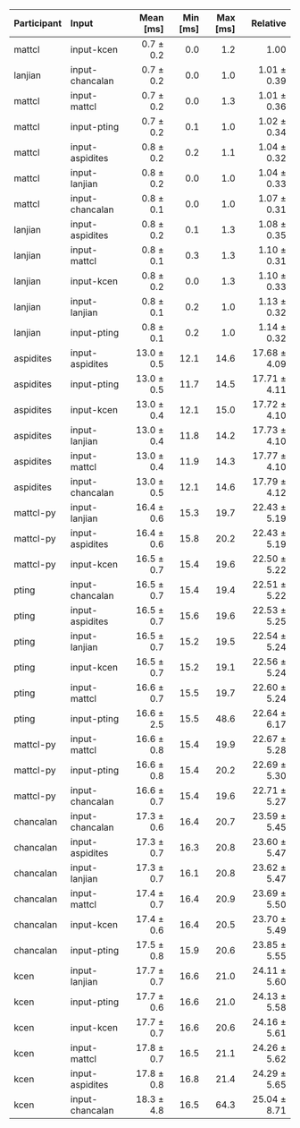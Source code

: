 | Participant | Input | Mean [ms] | Min [ms] | Max [ms] | Relative |
|:---|:---|---:|---:|---:|---:|
| mattcl | input-kcen | 0.7 ± 0.2 | 0.0 | 1.2 | 1.00 |
| lanjian | input-chancalan | 0.7 ± 0.2 | 0.0 | 1.0 | 1.01 ± 0.39 |
| mattcl | input-mattcl | 0.7 ± 0.2 | 0.0 | 1.3 | 1.01 ± 0.36 |
| mattcl | input-pting | 0.7 ± 0.2 | 0.1 | 1.0 | 1.02 ± 0.34 |
| mattcl | input-aspidites | 0.8 ± 0.2 | 0.2 | 1.1 | 1.04 ± 0.32 |
| mattcl | input-lanjian | 0.8 ± 0.2 | 0.0 | 1.0 | 1.04 ± 0.33 |
| mattcl | input-chancalan | 0.8 ± 0.1 | 0.0 | 1.0 | 1.07 ± 0.31 |
| lanjian | input-aspidites | 0.8 ± 0.2 | 0.1 | 1.3 | 1.08 ± 0.35 |
| lanjian | input-mattcl | 0.8 ± 0.1 | 0.3 | 1.3 | 1.10 ± 0.31 |
| lanjian | input-kcen | 0.8 ± 0.2 | 0.0 | 1.3 | 1.10 ± 0.33 |
| lanjian | input-lanjian | 0.8 ± 0.1 | 0.2 | 1.0 | 1.13 ± 0.32 |
| lanjian | input-pting | 0.8 ± 0.1 | 0.2 | 1.0 | 1.14 ± 0.32 |
| aspidites | input-aspidites | 13.0 ± 0.5 | 12.1 | 14.6 | 17.68 ± 4.09 |
| aspidites | input-pting | 13.0 ± 0.5 | 11.7 | 14.5 | 17.71 ± 4.11 |
| aspidites | input-kcen | 13.0 ± 0.4 | 12.1 | 15.0 | 17.72 ± 4.10 |
| aspidites | input-lanjian | 13.0 ± 0.4 | 11.8 | 14.2 | 17.73 ± 4.10 |
| aspidites | input-mattcl | 13.0 ± 0.4 | 11.9 | 14.3 | 17.77 ± 4.10 |
| aspidites | input-chancalan | 13.0 ± 0.5 | 12.1 | 14.6 | 17.79 ± 4.12 |
| mattcl-py | input-lanjian | 16.4 ± 0.6 | 15.3 | 19.7 | 22.43 ± 5.19 |
| mattcl-py | input-aspidites | 16.4 ± 0.6 | 15.8 | 20.2 | 22.43 ± 5.19 |
| mattcl-py | input-kcen | 16.5 ± 0.7 | 15.4 | 19.6 | 22.50 ± 5.22 |
| pting | input-chancalan | 16.5 ± 0.7 | 15.4 | 19.4 | 22.51 ± 5.22 |
| pting | input-aspidites | 16.5 ± 0.7 | 15.6 | 19.6 | 22.53 ± 5.25 |
| pting | input-lanjian | 16.5 ± 0.7 | 15.2 | 19.5 | 22.54 ± 5.24 |
| pting | input-kcen | 16.5 ± 0.7 | 15.2 | 19.1 | 22.56 ± 5.24 |
| pting | input-mattcl | 16.6 ± 0.7 | 15.5 | 19.7 | 22.60 ± 5.24 |
| pting | input-pting | 16.6 ± 2.5 | 15.5 | 48.6 | 22.64 ± 6.17 |
| mattcl-py | input-mattcl | 16.6 ± 0.8 | 15.4 | 19.9 | 22.67 ± 5.28 |
| mattcl-py | input-pting | 16.6 ± 0.8 | 15.4 | 20.2 | 22.69 ± 5.30 |
| mattcl-py | input-chancalan | 16.6 ± 0.7 | 15.4 | 19.6 | 22.71 ± 5.27 |
| chancalan | input-chancalan | 17.3 ± 0.6 | 16.4 | 20.7 | 23.59 ± 5.45 |
| chancalan | input-aspidites | 17.3 ± 0.7 | 16.3 | 20.8 | 23.60 ± 5.47 |
| chancalan | input-lanjian | 17.3 ± 0.7 | 16.1 | 20.8 | 23.62 ± 5.47 |
| chancalan | input-mattcl | 17.4 ± 0.7 | 16.4 | 20.9 | 23.69 ± 5.50 |
| chancalan | input-kcen | 17.4 ± 0.6 | 16.4 | 20.5 | 23.70 ± 5.49 |
| chancalan | input-pting | 17.5 ± 0.8 | 15.9 | 20.6 | 23.85 ± 5.55 |
| kcen | input-lanjian | 17.7 ± 0.7 | 16.6 | 21.0 | 24.11 ± 5.60 |
| kcen | input-pting | 17.7 ± 0.6 | 16.6 | 21.0 | 24.13 ± 5.58 |
| kcen | input-kcen | 17.7 ± 0.7 | 16.6 | 20.6 | 24.16 ± 5.61 |
| kcen | input-mattcl | 17.8 ± 0.7 | 16.5 | 21.1 | 24.26 ± 5.62 |
| kcen | input-aspidites | 17.8 ± 0.8 | 16.8 | 21.4 | 24.29 ± 5.65 |
| kcen | input-chancalan | 18.3 ± 4.8 | 16.5 | 64.3 | 25.04 ± 8.71 |
